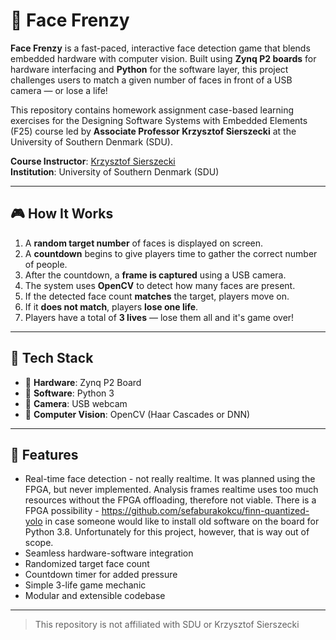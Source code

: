 # 🧠 Face Frenzy

**Face Frenzy** is a fast-paced, interactive face detection game that blends embedded hardware with computer vision. Built using **Zynq P2 boards** for hardware interfacing and **Python** for the software layer, this project challenges users to match a given number of faces in front of a USB camera — or lose a life!

This repository contains homework assignment case-based learning exercises for the Designing Software Systems with Embedded Elements (F25) course led by **Associate Professor Krzysztof Sierszecki** at the University of Southern Denmark (SDU).

**Course Instructor**: [Krzysztof Sierszecki](https://portal.findresearcher.sdu.dk/en/persons/krzys)  
**Institution**: University of Southern Denmark (SDU)

---

## 🎮 How It Works

1. A **random target number** of faces is displayed on screen.
2. A **countdown** begins to give players time to gather the correct number of people.
3. After the countdown, a **frame is captured** using a USB camera.
4. The system uses **OpenCV** to detect how many faces are present.
5. If the detected face count **matches** the target, players move on.
6. If it **does not match**, players **lose one life**.
7. Players have a total of **3 lives** — lose them all and it's game over!

---

## 🧰 Tech Stack

- 🔌 **Hardware**: Zynq P2 Board  
- 🐍 **Software**: Python 3  
- 📸 **Camera**: USB webcam  
- 🧠 **Computer Vision**: OpenCV (Haar Cascades or DNN)

---

## 🚀 Features

- Real-time face detection - not really realtime. It was planned using the FPGA, but never implemented. Analysis frames realtime uses too much resources without the FPGA offloading, therefore not viable. There is a FPGA possibility - https://github.com/sefaburakokcu/finn-quantized-yolo in case someone would like to install old software on the board for Python 3.8. Unfortunately for this project, however, that is way out of scope. 
- Seamless hardware-software integration
- Randomized target face count
- Countdown timer for added pressure
- Simple 3-life game mechanic
- Modular and extensible codebase

---
> This repository is not affiliated with SDU or Krzysztof Sierszecki
